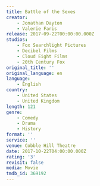 ```yaml
---
title: Battle of the Sexes
creator:
    - Jonathan Dayton
    - Valerie Faris
release: 2017-09-22T00:00:00.000Z
studios:
    - Fox Searchlight Pictures
    - Decibel Films
    - Cloud Eight Films
    - 20th Century Fox
original_title: ''
original_language: en
language:
    - English
country:
    - United States
    - United Kingdom
length: 121
genre:
    - Comedy
    - Drama
    - History
format: ''
service: ''
venue: Cobble Hill Theatre
date: 2017-10-22T04:00:00.000Z
rating: '3'
revisit: false
media: Movie
tmdb_id: 369192
---
```



